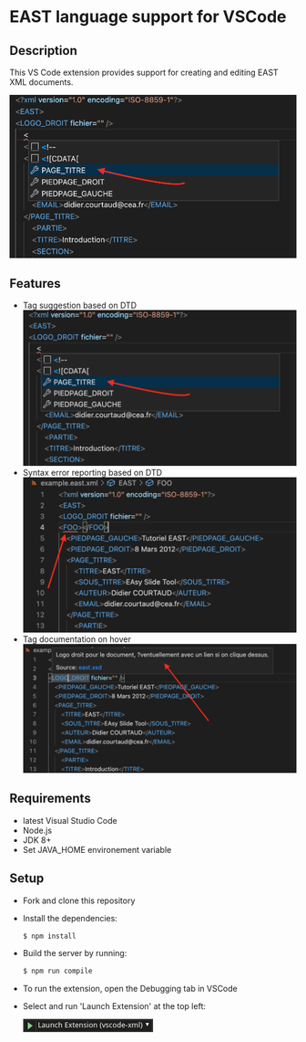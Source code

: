 # EAST language support for VSCode
## Description

This VS Code extension provides support for creating and editing EAST XML documents.

![Tag suggestion](./screens/tag_suggestion.png)

## Features
* Tag suggestion based on DTD
![Tag suggestion](./screens/tag_suggestion.png)
* Syntax error reporting based on DTD
![Tag suggestion](./screens/syntax_error.png)
* Tag documentation on hover
![Tag suggestion](./screens/tag_documentation.png)

## Requirements
* latest Visual Studio Code
* Node.js 
* JDK 8+
* Set JAVA_HOME environement variable
## Setup
* Fork and clone this repository
* Install the dependencies:  
	```bash  
	$ npm install
	```

* Build the server by running:

	```bash   
	$ npm run compile
	```
* To run the extension, open the Debugging tab in VSCode
* Select and run 'Launch Extension' at the top left:

    ![ Launch Extension ](./screens/launch_extension.png)
